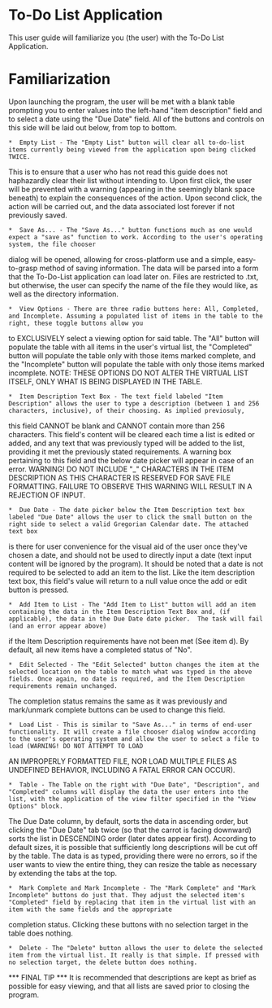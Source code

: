 To-Do List Application
======================

This user guide will familiarize you (the user) with the To-Do List Application.

Familiarization
===============

Upon launching the program, the user will be met with a blank table prompting you to enter values into the left-hand
"item description" field and to select a date using the "Due Date" field. All of the buttons and controls on this side will be
laid out below, from top to bottom.

	*  Empty List - The "Empty List" button will clear all to-do-list items currently being viewed from the application upon being clicked TWICE.
This is to ensure that a user who has not read this guide does not haphazardly clear their list without intending to. Upon first click, the user will be
prevented with a warning (appearing in the seemingly blank space beneath) to explain the consequences of the action. Upon second click, the action will be carried out,
and the data associated lost forever if not previously saved.

	*  Save As... - The "Save As..." button functions much as one would expect a "save as" function to work. According to the user's operating system, the file chooser
dialog will be opened, allowing for cross-platform use and a simple, easy-to-grasp method of saving information. The data will be parsed into a form that the To-Do-List application
can load later on. Files are restricted to .txt, but otherwise, the user can specify the name of the file they would like, as well as the directory information.

	*  View Options - There are three radio buttons here: All, Completed, and Incomplete. Assuming a populated list of items in the table to the right, these toggle buttons allow you
to EXCLUSIVELY select a viewing option for said table. The "All" button will populate the table with all items in the user's virtual list, the "Completed" button will populate the table only with
those items marked complete, and the "Incomplete" button will populate the table with only those items marked incomplete. NOTE: THESE OPTIONS DO NOT ALTER THE VIRTUAL LIST ITSELF, ONLY WHAT IS BEING
DISPLAYED IN THE TABLE.

	*  Item Description Text Box - The text field labeled "Item Description" allows the user to type a description (between 1 and 256 characters, inclusive), of their choosing. As implied previosuly,
this field CANNOT be blank and CANNOT contain more than 256 characters. This field's content will be cleared each time a list is edited or added, and any text that was previously typed will be added to the list,
providing it met the previously stated requirements. A warning box pertaining to this field and the below date picker will appear in case of an error. WARNING! DO NOT INCLUDE "_" CHARACTERS IN THE ITEM DESCRIPTION
AS THIS CHARACTER IS RESERVED FOR SAVE FILE FORMATTING. FAILURE TO OBSERVE THIS WARNING WILL RESULT IN A REJECTION OF INPUT.

	*  Due Date - The date picker below the Item Description text box labeled "Due Date" allows the user to click the small button on the right side to select a valid Gregorian Calendar date. The attached text box
is there for user convenience for the visual aid of the user once they've chosen a date, and should not be used to directly input a date (text input content will be ignored by the program). It should be noted that a date is
not required to be selected to add an item to the list. Like the item description text box, this field's value will return to a null value once the add or edit button is pressed.

	*  Add Item to List - The "Add Item to List" button will add an item containing the data in the Item Description Text Box and, (if applicable), the data in the Due Date date picker.  The task will fail (and an error appear above)
if the Item Description requirements have not been met (See item d). By default, all new items have a completed status of "No".

	*  Edit Selected - The "Edit Selected" button changes the item at the selected location on the table to match what was typed in the above fields. Once again, no date is required, and the Item Description requirements remain unchanged.
The completion status remains the same as it was previously and mark/unmark complete buttons can be used to change this field.

	*  Load List - This is similar to "Save As..." in terms of end-user functionality. It will create a file chooser dialog window according to the user's operating system and allow the user to select a file to load (WARNING! DO NOT ATTEMPT TO LOAD
AN IMPROPERLY FORMATTED FILE, NOR LOAD MULTIPLE FILES AS UNDEFINED BEHAVIOR, INCLUDING A FATAL ERROR CAN OCCUR).

	*  Table - The Table on the right with "Due Date", "Description", and "Completed" columns will display the data the user enters into the list, with the application of the view filter specified in the "View Options" block.
The Due Date column, by default, sorts the data in ascending order, but clicking the "Due Date" tab twice (so that the carrot is facing downward) sorts the list in DESCENDING order (later dates appear first). According to default sizes,
it is possible that sufficiently long descriptions will be cut off by the table. The data is as typed, providing there were no errors, so if the user wants to view the entire thing, they can resize the table as necessary by extending the tabs at the top.

	*  Mark Complete and Mark Incomplete - The "Mark Complete" and "Mark Incomplete" buttons do just that. They adjust the selected item's "Completed" field by replacing that item in the virtual list with an item with the same fields and the appropriate
completion status. Clicking these buttons with no selection target in the table does nothing.

	*  Delete - The "Delete" button allows the user to delete the selected item from the virtual list. It really is that simple. If pressed with no selection target, the delete button does nothing.

*** FINAL TIP ***
It is recommended that descriptions are kept as brief as possible for easy viewing, and that all lists are saved prior to closing the program.